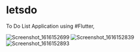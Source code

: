 # letsdo

To Do List Application using #Flutter,

![Screenshot_1616152699](https://user-images.githubusercontent.com/55395995/111772965-896c8680-88d3-11eb-8a49-1abea472bb1f.png)
![Screenshot_1616152839](https://user-images.githubusercontent.com/55395995/111772966-8a9db380-88d3-11eb-8d4a-e2afceddae71.png)
![Screenshot_1616152893](https://user-images.githubusercontent.com/55395995/111772969-8b364a00-88d3-11eb-9e65-0264e0cf4761.png)
